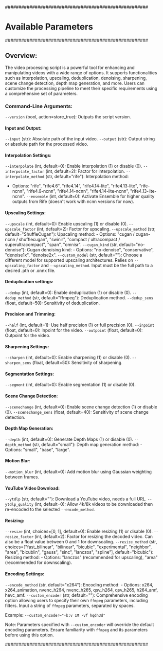 #####################################################
#               Available Parameters             #
#####################################################

## Overview:

The video processing script is a powerful tool for enhancing and manipulating videos with a wide range of options. It supports functionalities such as interpolation, upscaling, deduplication, denoising, sharpening, scene change detection, depth map generation, and more. Users can customize the processing pipeline to meet their specific requirements using a comprehensive set of parameters.

### Command-Line Arguments:

`--version` (bool, action=store_true): Outputs the script version.

#### Input and Output:

`--input` (str): Absolute path of the input video.
`--output` (str): Output string or absolute path for the processed video.

#### Interpolation Settings:

`--interpolate` (int, default=0): Enable interpolation (1) or disable (0).
`--interpolate_factor` (int, default=2): Factor for interpolation.
`--interpolate_method` (str, default="rife"): Interpolation method:
   - Options: "rife", "rife4.6", "rife4.14", "rife4.14-lite", "rife4.13-lite", "rife-ncnn", "rife4.6-ncnn", "rife4.14-ncnn", "rife4.14-lite-ncnn", "rife4.13-lite-ncnn".
`--ensemble` (int, default=0): Activate Ensemble for higher quality outputs from Rife (doesn't work with ncnn versions for now).

#### Upscaling Settings:

`--upscale` (int, default=0): Enable upscaling (1) or disable (0).
`--upscale_factor` (int, default=2): Factor for upscaling.
`--upscale_method` (str, default="ShuffleCugan"): Upscaling method:
    - Options: "cugan / cugan-ncnn / shufflecugan", "swinir", "compact / ultracompact / superultracompact", "span", "omnisr".
`--cugan_kind` (str, default="no-denoise"): Cugan denoising kind:
    - Options: "no-denoise", "conservative", "denoise1x", "denoise2x".
`--custom_model` (str, default=""): Choose a different model for supported upscaling architectures. Relies on `--upscaling_factor` and `--upscaling_method`. Input must be the full path to a desired .pth or .onnx file.

#### Deduplication settings:

`--dedup` (int, default=0): Enable deduplication (1) or disable (0).
`--dedup_method` (str, default="ffmpeg"): Deduplication method.
`--dedup_sens` (float, default=50): Sensitivity of deduplication.

#### Precision and Trimming:

`--half` (int, default=1): Use half precision (1) or full precision (0).
`--inpoint` (float, default=0): Inpoint for the video.
`--outpoint` (float, default=0): Outpoint for the video.

#### Sharpening Settings:

`--sharpen` (int, default=0): Enable sharpening (1) or disable (0).
`--sharpen_sens` (float, default=50): Sensitivity of sharpening.

#### Segmentation Settings:
`--segment` (int, default=0): Enable segmentation (1) or disable (0).

#### Scene Change Detection:

`--scenechange` (int, default=0): Enable scene change detection (1) or disable (0).
`--scenechange_sens` (float, default=40): Sensitivity of scene change detection.

#### Depth Map Generation:

`--depth` (int, default=0): Generate Depth Maps (1) or disable (0).
`--depth_method` (str, default="small"): Depth map generation method:
    - Options: "small", "base", "large".

#### Motion Blur:

`--motion_blur` (int, default=0): Add motion blur using Gaussian weighting between frames.

#### YouTube Video Download:

`--ytdlp` (str, default=""): Download a YouTube video, needs a full URL.
`--ytdlp_quality` (int, default=0): Allow 4k/8k videos to be downloaded then re-encoded to the selected `--encode_method`.

#### Resizing:

`--resize` (int, choices=[0, 1], default=0): Enable resizing (1) or disable (0).
`--resize_factor` (int, default=2): Factor for resizing the decoded video. Can also be a float value between 0 and 1 for downscaling.
`--resize_method` (str, choices=["fast_bilinear", "bilinear", "bicubic", "experimental", "neighbor", "area", "bicublin", "gauss", "sinc", "lanczos", "spline"], default="bicubic"): Resizing method:
    - Options: "lanczos" (recommended for upscaling), "area" (recommended for downscaling).

#### Encoding Settings:

`--encode_method` (str, default="x264"): Encoding method:
    - Options: x264, x264_animation, nvenc_h264, nvenc_h265, qsv_h264, qsv_h265, h264_amf, hevc_amf.
`--custom_encoder` (str, default=""): Comprehensive encoding option allowing users to specify their own `ffmpeg` parameters, including filters. Input a string of `ffmpeg` parameters, separated by spaces.

   Example: `--custom_encoder="-b:v 1M -vf hqdn3d"`

   Note: Parameters specified with `--custom_encoder` will override the default encoding parameters. Ensure familiarity with `ffmpeg` and its parameters before using this option.

#####################################################
